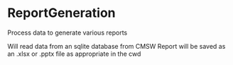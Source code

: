 # ReportGeneration
Process data to generate various reports

Will read data from an sqlite database from CMSW
Report will be saved as an .xlsx or .pptx file as 
appropriate in the cwd